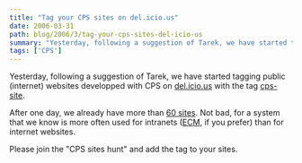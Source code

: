 ```yaml
---
title: "Tag your CPS sites on del.icio.us"
date: 2006-03-31
path: blog/2006/3/tag-your-cps-sites-del-icio-us
summary: "Yesterday, following a suggestion of Tarek, we have started tagging public (internet) websites developped with CPS on del.icio.us with the tag cps-site."
tags: ['CPS']
---
```



Yesterday, following a suggestion of Tarek, we have started tagging public (internet) websites developped with CPS on <a href="http://del.icio.us/">del.icio.us</a> with the tag <a href="http://del.icio.us/tag/cps-site">cps-site</a>.

After one day, we already have more than <a href="http://del.icio.us/tag/cps-site">60 sites</a>. Not bad, for a system that we know is more often used for intranets (<a href="http://www.nuxeo.com/en/ecm/">ECM</a>, if you prefer) than for internet websites.

Please join the "CPS sites hunt" and add the tag to your sites.

